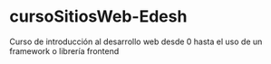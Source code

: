 # cursoSitiosWeb-Edesh
Curso de introducción al desarrollo web desde 0 hasta el uso de un framework o librería frontend
